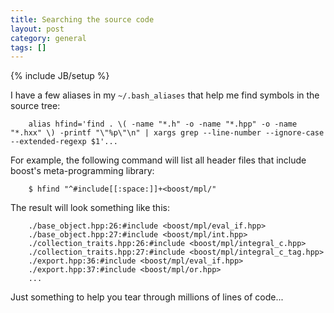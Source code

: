 ```yaml
---
title: Searching the source code
layout: post
category: general
tags: []
---
```

{% include JB/setup %}

I have a few aliases in my `~/.bash_aliases` that help me find symbols in the source tree:

        alias hfind='find . \( -name "*.h" -o -name "*.hpp" -o -name "*.hxx" \) -printf "\"%p\"\n" | xargs grep --line-number --ignore-case --extended-regexp $1'...

For example, the following command will list all header files that
include boost's meta-programming library:

        $ hfind "^#include[[:space:]]+<boost/mpl/"

The result will look something like this:

        ./base_object.hpp:26:#include <boost/mpl/eval_if.hpp>
        ./base_object.hpp:27:#include <boost/mpl/int.hpp>
        ./collection_traits.hpp:26:#include <boost/mpl/integral_c.hpp>
        ./collection_traits.hpp:27:#include <boost/mpl/integral_c_tag.hpp>
        ./export.hpp:36:#include <boost/mpl/eval_if.hpp>
        ./export.hpp:37:#include <boost/mpl/or.hpp>
        ...

Just something to help you tear through millions of lines of code...
